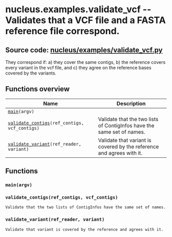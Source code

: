 # nucleus.examples.validate_vcf -- Validates that a VCF file and a FASTA reference file correspond.
**Source code:** [nucleus/examples/validate_vcf.py](https://github.com/google/nucleus/tree/master/nucleus/examples/validate_vcf.py)
---
They correspond if:
a) they cover the same contigs,
b) the reference covers every variant in the vcf file, and
c) they agree on the reference bases covered by the variants.

## Functions overview
Name | Description
-----|------------
[`main`](#main)`(argv)` | 
[`validate_contigs`](#validate_contigs)`(ref_contigs, vcf_contigs)` | Validate that the two lists of ContigInfos have the same set of names.
[`validate_variant`](#validate_variant)`(ref_reader, variant)` | Validate that variant is covered by the reference and agrees with it.

## Functions
<a name="main"></a>
### `main(argv)`


<a name="validate_contigs"></a>
### `validate_contigs(ref_contigs, vcf_contigs)`
```
Validate that the two lists of ContigInfos have the same set of names.
```

<a name="validate_variant"></a>
### `validate_variant(ref_reader, variant)`
```
Validate that variant is covered by the reference and agrees with it.
```


